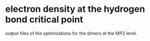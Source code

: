 # electron density at the hydrogen bond critical point
output files of the optimizations for the dimers at the MP2 level.

